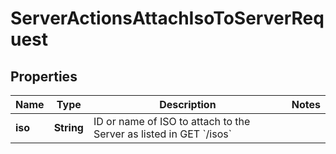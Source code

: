 

# ServerActionsAttachIsoToServerRequest


## Properties

| Name | Type | Description | Notes |
|------------ | ------------- | ------------- | -------------|
|**iso** | **String** | ID or name of ISO to attach to the Server as listed in GET &#x60;/isos&#x60; |  |



